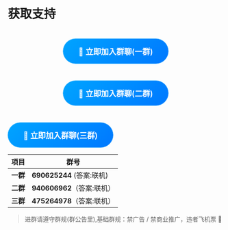# 获取支持

<div style="text-align:center;margin:40px 0;">

<!-- 带脉冲动画的按钮 -->
<a href="https://qm.qq.com/q/CGEau5xchG"
   target="_blank"
   style="
     display:inline-block;
     padding:16px 36px;
     background:linear-gradient(135deg,#00a4ff 0%,#0078ff 100%);
     color:#fff;
     font-size:18px;
     font-weight:600;
     border-radius:50px;
     text-decoration:none;
     animation:pulse 2s infinite;
     box-shadow:0 4px 15px rgba(0,164,255,.4);
     transition:transform .3s;
   "
   onMouseOver="this.style.transform='scale(1.05)'"
   onMouseOut="this.style.transform='scale(1)'">
  🚀 立即加入群聊(一群)
</a>

<!-- 脉冲动画的 keyframes -->
<style>
@keyframes pulse{
  0%{box-shadow:0 0 0 0 rgba(0,164,255,.6);}
  70%{box-shadow:0 0 0 12px rgba(0,164,255,0);}
  100%{box-shadow:0 0 0 0 rgba(0,164,255,0);}
}
</style>

</div>

<div style="text-align:center;margin:40px 0;">

<!-- 带脉冲动画的按钮 -->
<a href="https://qm.qq.com/q/WxWNZsEvmk"
   target="_blank"
   style="
     display:inline-block;
     padding:16px 36px;
     background:linear-gradient(135deg,#00a4ff 0%,#0078ff 100%);
     color:#fff;
     font-size:18px;
     font-weight:600;
     border-radius:50px;
     text-decoration:none;
     animation:pulse 2s infinite;
     box-shadow:0 4px 15px rgba(0,164,255,.4);
     transition:transform .3s;
   "
   onMouseOver="this.style.transform='scale(1.05)'"
   onMouseOut="this.style.transform='scale(1)'">
  🚀 立即加入群聊(二群)
</a>

<!-- 脉冲动画的 keyframes -->
<style>
@keyframes pulse{
  0%{box-shadow:0 0 0 0 rgba(0,164,255,.6);}
  70%{box-shadow:0 0 0 12px rgba(0,164,255,0);}
  100%{box-shadow:0 0 0 0 rgba(0,164,255,0);}
}
</style>

</div>
<!-- 带脉冲动画的按钮 -->
<a href="https://qm.qq.com/q/KpxM8LYM82"
   target="_blank"
   style="
     display:inline-block;
     padding:16px 36px;
     background:linear-gradient(135deg,#00a4ff 0%,#0078ff 100%);
     color:#fff;
     font-size:18px;
     font-weight:600;
     border-radius:50px;
     text-decoration:none;
     animation:pulse 2s infinite;
     box-shadow:0 4px 15px rgba(0,164,255,.4);
     transition:transform .3s;
   "
   onMouseOver="this.style.transform='scale(1.05)'"
   onMouseOut="this.style.transform='scale(1)'">
  🚀 立即加入群聊(三群)
</a>

<!-- 脉冲动画的 keyframes -->
<style>
@keyframes pulse{
  0%{box-shadow:0 0 0 0 rgba(0,164,255,.6);}
  70%{box-shadow:0 0 0 12px rgba(0,164,255,0);}
  100%{box-shadow:0 0 0 0 rgba(0,164,255,0);}
}
</style>

</div>

| 项目 | 群号 |
|---|---|
| **一群** | **690625244** (答案:联机)|
| **二群** | **940606962**（答案:联机） |
| **三群** | **475264978**（答案:联机） |

> 进群请遵守群规(群公告里),基础群规：禁广告 / 禁商业推广，违者飞机票 🛫
